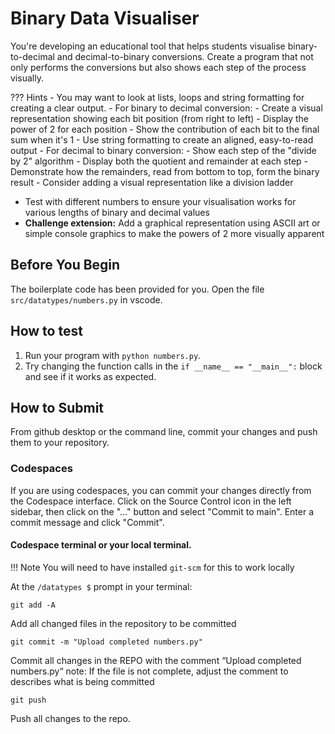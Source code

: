 # Binary Data Visualiser

You're developing an educational tool that helps students visualise binary-to-decimal and decimal-to-binary conversions. Create a program that not only performs the conversions but also shows each step of the process visually.

??? Hints
    - You may want to look at lists, loops and string formatting for creating a clear output.
    - For binary to decimal conversion:
        - Create a visual representation showing each bit position (from right to left)
        - Display the power of 2 for each position
        - Show the contribution of each bit to the final sum when it's 1
        - Use string formatting to create an aligned, easy-to-read output
    - For decimal to binary conversion:
        - Show each step of the "divide by 2" algorithm
        - Display both the quotient and remainder at each step
        - Demonstrate how the remainders, read from bottom to top, form the binary result
        - Consider adding a visual representation like a division ladder

- Test with different numbers to ensure your visualisation works for various lengths of binary and decimal values
- **Challenge extension:** Add a graphical representation using ASCII art or simple console graphics to make the powers of 2 more visually apparent

## Before You Begin
The boilerplate code has been provided for you. Open the file `src/datatypes/numbers.py` in vscode.


## How to test
1. Run your program with `python numbers.py`.
2. Try changing the function calls in the `if __name__ == "__main__":` block and see if it works as expected.

## How to Submit

From github desktop or the command line, commit your changes and push them to your repository.

### Codespaces
If you are using codespaces, you can commit your changes directly from the Codespace interface. Click on the Source Control icon in the left sidebar, then click on the "..." button and select "Commit to main". Enter a commit message and click "Commit".

#### Codespace terminal or your local terminal. 

!!! Note
    You will need to have installed `git-scm` for this to work locally

At the `/datatypes $` prompt in your terminal:
```
git add -A 
```
Add all changed files in the repository to be committed
```
git commit -m "Upload completed numbers.py"
```
Commit all changes in the REPO with the comment “Upload completed numbers.py“ note: If the file is not complete, adjust the comment to describes what is being committed
```
git push 
```
Push all changes to the repo.